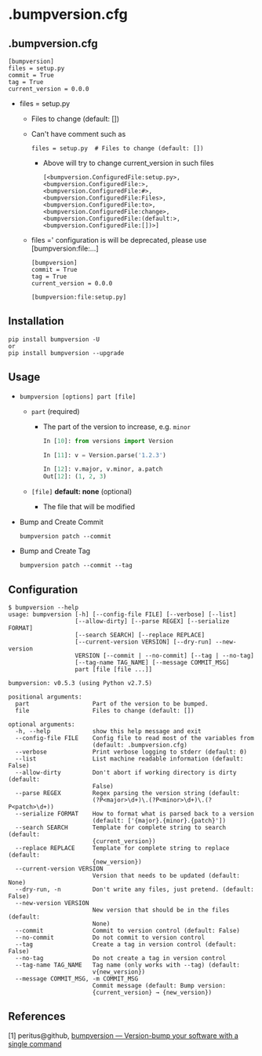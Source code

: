 # .bumpversion.cfg

##  .bumpversion.cfg

```
[bumpversion]
files = setup.py
commit = True
tag = True
current_version = 0.0.0
```

* files = setup.py

  * Files to change (default: [])

  * Can't have comment such as

    ```
    files = setup.py  # Files to change (default: [])
    ```

    * Above will try to change current_version in such files

      ```
      [<bumpversion.ConfiguredFile:setup.py>, <bumpversion.ConfiguredFile:>, <bumpversion.ConfiguredFile:#>, <bumpversion.ConfiguredFile:Files>, <bumpversion.ConfiguredFile:to>, <bumpversion.ConfiguredFile:change>, <bumpversion.ConfiguredFile:(default:>, <bumpversion.ConfiguredFile:[])>]
      ```

  * files =' configuration is will be deprecated, please use [bumpversion:file:...]

    ```
    [bumpversion]
    commit = True
    tag = True
    current_version = 0.0.0

    [bumpversion:file:setup.py]
    ```

## Installation

```shell
pip install bumpversion -U
or
pip install bumpversion --upgrade 
```

## Usage

* ``bumpversion [options] part [file]`` 

  * `part` (required)

    * The part of the version to increase, e.g. `minor`

      ```python
      In [10]: from versions import Version

      In [11]: v = Version.parse('1.2.3')

      In [12]: v.major, v.minor, a.patch
      Out[12]: (1, 2, 3)
      ```

  * `[file]` **default: none** (optional)

    * The file that will be modified


* Bump and Create Commit

  ```shell
  bumpversion patch --commit
  ```

* Bump and Create Tag

  ```shell
  bumpversion patch --commit --tag
  ```


## Configuration

```
$ bumpversion --help
usage: bumpversion [-h] [--config-file FILE] [--verbose] [--list]
                   [--allow-dirty] [--parse REGEX] [--serialize FORMAT]
                   [--search SEARCH] [--replace REPLACE]
                   [--current-version VERSION] [--dry-run] --new-version
                   VERSION [--commit | --no-commit] [--tag | --no-tag]
                   [--tag-name TAG_NAME] [--message COMMIT_MSG]
                   part [file [file ...]]

bumpversion: v0.5.3 (using Python v2.7.5)

positional arguments:
  part                  Part of the version to be bumped.
  file                  Files to change (default: [])

optional arguments:
  -h, --help            show this help message and exit
  --config-file FILE    Config file to read most of the variables from
                        (default: .bumpversion.cfg)
  --verbose             Print verbose logging to stderr (default: 0)
  --list                List machine readable information (default: False)
  --allow-dirty         Don't abort if working directory is dirty (default:
                        False)
  --parse REGEX         Regex parsing the version string (default:
                        (?P<major>\d+)\.(?P<minor>\d+)\.(?P<patch>\d+))
  --serialize FORMAT    How to format what is parsed back to a version
                        (default: ['{major}.{minor}.{patch}'])
  --search SEARCH       Template for complete string to search (default:
                        {current_version})
  --replace REPLACE     Template for complete string to replace (default:
                        {new_version})
  --current-version VERSION
                        Version that needs to be updated (default: None)
  --dry-run, -n         Don't write any files, just pretend. (default: False)
  --new-version VERSION
                        New version that should be in the files (default:
                        None)
  --commit              Commit to version control (default: False)
  --no-commit           Do not commit to version control
  --tag                 Create a tag in version control (default: False)
  --no-tag              Do not create a tag in version control
  --tag-name TAG_NAME   Tag name (only works with --tag) (default:
                        v{new_version})
  --message COMMIT_MSG, -m COMMIT_MSG
                        Commit message (default: Bump version:
                        {current_version} → {new_version})
```

## References

[1] peritus@github, [bumpversion — Version-bump your software with a single command](https://github.com/peritus/bumpversion)